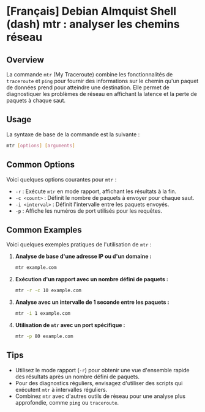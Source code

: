 # [Français] Debian Almquist Shell (dash) mtr : analyser les chemins réseau

## Overview
La commande `mtr` (My Traceroute) combine les fonctionnalités de `traceroute` et `ping` pour fournir des informations sur le chemin qu'un paquet de données prend pour atteindre une destination. Elle permet de diagnostiquer les problèmes de réseau en affichant la latence et la perte de paquets à chaque saut.

## Usage
La syntaxe de base de la commande est la suivante :

```bash
mtr [options] [arguments]
```

## Common Options
Voici quelques options courantes pour `mtr` :

- `-r` : Exécute `mtr` en mode rapport, affichant les résultats à la fin.
- `-c <count>` : Définit le nombre de paquets à envoyer pour chaque saut.
- `-i <interval>` : Définit l'intervalle entre les paquets envoyés.
- `-p` : Affiche les numéros de port utilisés pour les requêtes.

## Common Examples
Voici quelques exemples pratiques de l'utilisation de `mtr` :

1. **Analyse de base d'une adresse IP ou d'un domaine :**

   ```bash
   mtr example.com
   ```

2. **Exécution d'un rapport avec un nombre défini de paquets :**

   ```bash
   mtr -r -c 10 example.com
   ```

3. **Analyse avec un intervalle de 1 seconde entre les paquets :**

   ```bash
   mtr -i 1 example.com
   ```

4. **Utilisation de `mtr` avec un port spécifique :**

   ```bash
   mtr -p 80 example.com
   ```

## Tips
- Utilisez le mode rapport (`-r`) pour obtenir une vue d'ensemble rapide des résultats après un nombre défini de paquets.
- Pour des diagnostics réguliers, envisagez d'utiliser des scripts qui exécutent `mtr` à intervalles réguliers.
- Combinez `mtr` avec d'autres outils de réseau pour une analyse plus approfondie, comme `ping` ou `traceroute`.